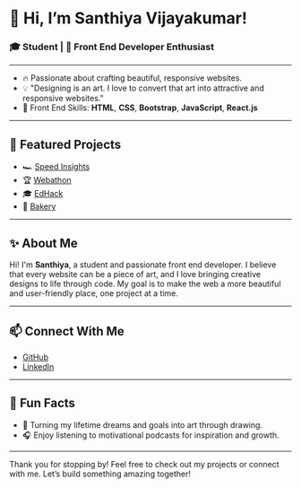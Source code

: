 # 👋 Hi, I’m Santhiya Vijayakumar!

### 🎓 Student | 🎨 Front End Developer Enthusiast

---

- 🔥 Passionate about crafting beautiful, responsive websites.
- 💡 "Designing is an art. I love to convert that art into attractive and responsive websites."
- 🚀 Front End Skills: **HTML**, **CSS**, **Bootstrap**, **JavaScript**, **React.js**

---

## 🌟 Featured Projects

- 🏎️ [Speed Insights](https://vercel.com/santhiyas-projects-0033fd30/demoprotfolio/speed-insights)
- 🏆 [Webathon](https://vercel.com/santhiyas-projects-0033fd30/webathon)
- 🎓 [EdHack](https://vercel.com/santhiyas-projects-0033fd30/edhack)
- 🍰 [Bakery](https://vercel.com/santhiyas-projects-0033fd30/bakery)

---

## ✨ About Me

Hi! I'm **Santhiya**, a student and passionate front end developer. I believe that every website can be a piece of art, and I love bringing creative designs to life through code. My goal is to make the web a more beautiful and user-friendly place, one project at a time.

---

## 📫 Connect With Me

- [GitHub](https://github.com/SanthiyaVijayakumar)
- [LinkedIn](https://www.linkedin.com/in/santhiyav2005/)

---

## 🎨 Fun Facts

- 🌈 Turning my lifetime dreams and goals into art through drawing.
- 🎧 Enjoy listening to motivational podcasts for inspiration and growth.

---

Thank you for stopping by! Feel free to check out my projects or connect with me. Let’s build something amazing together!
